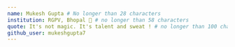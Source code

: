 ```yaml
---
name: Mukesh Gupta # No longer than 28 characters
institution: RGPV, Bhopal 🚩 # no longer than 58 characters
quote: It's not magic. It's talent and sweat ! # no longer than 100 characters, avoid using quotes(") to guarantee the format remains the same.
github_user: mukeshgupta7
---
```

